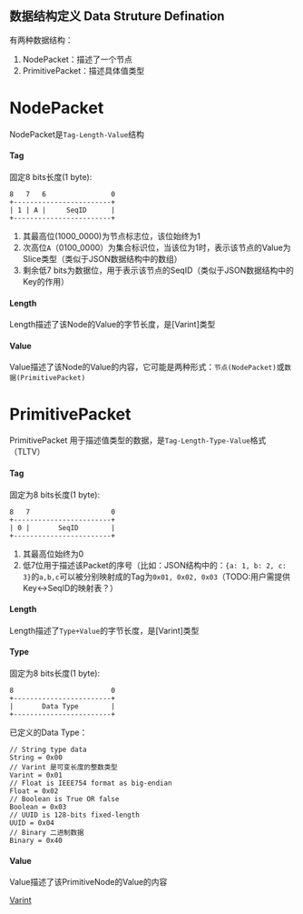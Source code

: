 ## 数据结构定义 Data Struture Defination 

有两种数据结构：

1. NodePacket：描述了一个节点
1. PrimitivePacket：描述具体值类型

NodePacket
==========

NodePacket是`Tag-Length-Value`结构

#### Tag

固定8 bits长度(1 byte):

```
8   7   6                0
+------------------------+
| 1 | A |     SeqID      |
+------------------------+
```

1. 其最高位(1000_0000)为节点标志位，该位始终为1
1. 次高位`A`（0100_0000）为集合标识位，当该位为1时，表示该节点的Value为Slice类型（类似于JSON数据结构中的数组）
1. 剩余低7 bits为数据位，用于表示该节点的SeqID（类似于JSON数据结构中的Key的作用）

#### Length

Length描述了该Node的Value的字节长度，是[Varint]类型

#### Value

Value描述了该Node的Value的内容，它可能是两种形式：`节点(NodePacket)`或`数据(PrimitivePacket)`


PrimitivePacket
===============

PrimitivePacket 用于描述值类型的数据，是`Tag-Length-Type-Value`格式（TLTV）

#### Tag

固定为8 bits长度(1 byte):

```
8   7                    0
+------------------------+
| 0 |       SeqID        |
+------------------------+
```

1. 其最高位始终为0
1. 低7位用于描述该Packet的序号（比如：JSON结构中的：`{a: 1, b: 2, c: 3}`的`a,b,c`可以被分别映射成的Tag为`0x01, 0x02, 0x03`（TODO:用户需提供Key<->SeqID的映射表？）

#### Length

Length描述了`Type+Value`的字节长度，是[Varint]类型

#### Type

固定为8 bits长度(1 byte):

```
8                        0
+------------------------+
|       Data Type        |
+------------------------+
```

已定义的Data Type：

```
// String type data
String = 0x00
// Varint 是可变长度的整数类型
Varint = 0x01
// Float is IEEE754 format as big-endian
Float = 0x02
// Boolean is True OR false
Boolean = 0x03
// UUID is 128-bits fixed-length
UUID = 0x04
// Binary 二进制数据
Binary = 0x40
```

#### Value

Value描述了该PrimitiveNode的Value的内容

[Varint](SPEC.md#varint)
